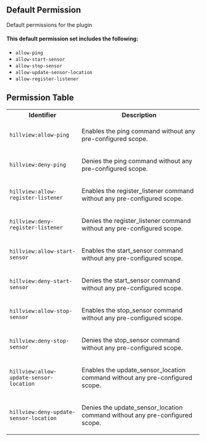 ## Default Permission

Default permissions for the plugin

#### This default permission set includes the following:

- `allow-ping`
- `allow-start-sensor`
- `allow-stop-sensor`
- `allow-update-sensor-location`
- `allow-register-listener`

## Permission Table

<table>
<tr>
<th>Identifier</th>
<th>Description</th>
</tr>


<tr>
<td>

`hillview:allow-ping`

</td>
<td>

Enables the ping command without any pre-configured scope.

</td>
</tr>

<tr>
<td>

`hillview:deny-ping`

</td>
<td>

Denies the ping command without any pre-configured scope.

</td>
</tr>

<tr>
<td>

`hillview:allow-register-listener`

</td>
<td>

Enables the register_listener command without any pre-configured scope.

</td>
</tr>

<tr>
<td>

`hillview:deny-register-listener`

</td>
<td>

Denies the register_listener command without any pre-configured scope.

</td>
</tr>

<tr>
<td>

`hillview:allow-start-sensor`

</td>
<td>

Enables the start_sensor command without any pre-configured scope.

</td>
</tr>

<tr>
<td>

`hillview:deny-start-sensor`

</td>
<td>

Denies the start_sensor command without any pre-configured scope.

</td>
</tr>

<tr>
<td>

`hillview:allow-stop-sensor`

</td>
<td>

Enables the stop_sensor command without any pre-configured scope.

</td>
</tr>

<tr>
<td>

`hillview:deny-stop-sensor`

</td>
<td>

Denies the stop_sensor command without any pre-configured scope.

</td>
</tr>

<tr>
<td>

`hillview:allow-update-sensor-location`

</td>
<td>

Enables the update_sensor_location command without any pre-configured scope.

</td>
</tr>

<tr>
<td>

`hillview:deny-update-sensor-location`

</td>
<td>

Denies the update_sensor_location command without any pre-configured scope.

</td>
</tr>
</table>
